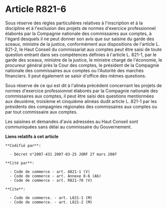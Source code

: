 # Article R821-6

Sous réserve des règles particulières relatives à l'inscription et à la discipline et à l'exclusion des projets de normes
d'exercice professionnel élaborés par la Compagnie nationale des commissaires aux comptes, à l'égard desquels il ne peut
donner son avis que sur saisine du garde des sceaux, ministre de la justice, conformément aux dispositions de l'article L.
821-2, le Haut Conseil du commissariat aux comptes peut être saisi de toute question entrant dans ses compétences définies à
l'article L. 821-1, par le garde des sceaux, ministre de la justice, le ministre chargé de l'économie, le procureur général
près la Cour des comptes, le président de la Compagnie nationale des commissaires aux comptes ou l'Autorité des marchés
financiers. Il peut également se saisir d'office des mêmes questions.

Sous réserve de ce qui est dit à l'alinéa précédent concernant les projets de normes d'exercice professionnel élaborés par la
Compagnie nationale des commissaires aux comptes, il peut être saisi des questions mentionnées aux deuxième, troisième et
cinquième alinéas dudit article L. 821-1 par les présidents des compagnies régionales des commissaires aux comptes ou par
tout commissaire aux comptes.

Les saisines et demandes d'avis adressées au Haut Conseil sont communiquées sans délai au commissaire du Gouvernement.

**Liens relatifs à cet article**

	**Codifié par**:

	  - Décret n°2007-431 2007-03-25 JORF 27 mars 2007

	**Cité par**:

	  - Code de commerce - art. A821-1 (V)
	  - Code de commerce - art. Annexe 8-6 (Ab)
	  - Code de commerce - art. R821-70 (V)

	**Cite**:

	  - Code de commerce. - art. L821-1 (M)
	  - Code de commerce. - art. L821-2 (M)
